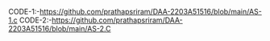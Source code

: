 CODE-1:-https://github.com/prathapsriram/DAA-2203A51516/blob/main/AS-1.c
CODE-2:-https://github.com/prathapsriram/DAA-2203A51516/blob/main/AS-2.C
